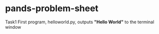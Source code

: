 # pands-problem-sheet

Task1
    First program, helloworld.py, outputs **"Hello World"** to the terminal window
